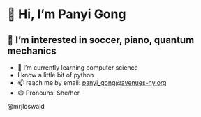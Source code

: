 # 👋 Hi, I’m Panyi Gong
## 👀 I’m interested in soccer, piano, quantum mechanics
- 🌱 I’m currently learning computer science
- I know a little bit of python
- 📫 reach me by email: panyi_gong@avenues-ny.org
- 😄 Pronouns: She/her 

@mrjloswald

<!---
PanyiGong/PanyiGong is a ✨ special ✨ repository because its `README.md` (this file) appears on your GitHub profile.
You can click the Preview link to take a look at your changes.
--->
